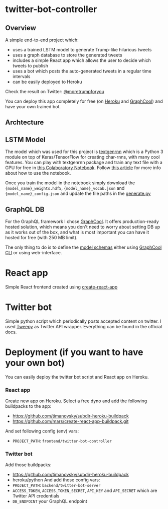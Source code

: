 # twitter-bot-controller

## Overview

A simple end-to-end project which:
- uses a trained LSTM model to generate Trump-like hilarious tweets
- uses a graph database to store the generated tweets
- includes a simple React app which allows the user to decide which tweets to publish
- uses a bot which posts the auto-generated tweets in a regular time intervals
- can be easily deployed to Heroku

Check the result on Twitter: [@moretrumpforyou](https://twitter.com/moretrumpforyou)

You can deploy this app completely for free (on [Heroku](https://heroku.com) and [GraphCool](https://www.graph.cool/)) and have your own trained bot.

## Archtecture

## LSTM Model

The model which was used for this project is [textgenrnn](https://github.com/minimaxir/textgenrnn) which is a Python 3 module on top of Keras/TensorFlow for creating char-rnns, with many cool features. You can play with textgenrnn package and train any text file with a GPU for free in [this Colaboratory Notebook](https://drive.google.com/file/d/1mMKGnVxirJnqDViH7BDJxFqWrsXlPSoK/view?usp=sharing). Follow [this article](https://minimaxir.com/2018/05/text-neural-networks/) for more info about how to use the notebook.

Once you train the model in the notebook simply download the `{model_name}_weights.hdf5`, `{model_name}_vocab.json` and `{model_name}_config.json` and update the file paths in the [generate.py](https://github.com/jedrazb/twitter-bot-controller/blob/master/backend/twitter-bot-server/src/generate.py)

## GraphQL DB
For the GraphQL framework I chose [GraphCool](https://www.graph.cool/). It offers production-ready hosted solution, which means you don't need to worry about setting DB up as it works out of the box, and what is most important you can have it hosted for free (with 250 MB limit).

The only thing to do is to define the [model schemas](https://github.com/jedrazb/twitter-bot-controller/blob/master/backend/twitter-bot-db/types.graphql) either using [GraphCool CLI](https://www.graph.cool/docs/reference/graphcool-cli/overview-zboghez5go/) or using web-interface. 

# React app

Simple React frontend created using [create-react-app](https://github.com/facebook/create-react-app)

# Twitter bot

Simple python script which periodically posts accepted content on twitter. I used [Tweepy](http://www.tweepy.org/) as Twitter API wrapper. Everything can be found in the official docs.

# Deployment (if you want to have your own bot)

You can easily deploy the twitter bot script and React app on Heroku.

### React app
Create new app on Heroku. Select a free dyno and add the following buildpacks to the app:
- https://github.com/timanovsky/subdir-heroku-buildpack
- https://github.com/mars/create-react-app-buildpack.git

And set following config (env) vars:
- `PROJECT_PATH`: `frontend/twitter-bot-controller`

### Twitter bot
Add those buildpacks:
- https://github.com/timanovsky/subdir-heroku-buildpack
- heroku/python
And add those config vars:
- `PROJECT_PATH`: `backend/twitter-bot-server`
- `ACCESS_TOKEN`, `ACCESS_TOKEN_SECRET`, `API_KEY` and `API_SECRET` which are Twitter API credentials
- `DB_ENDPOINT` your GraphQL endpoint
